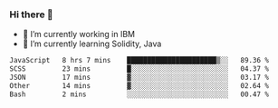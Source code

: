 ### Hi there 👋

<!--
**mathcodeman/mathcodeman** is a ✨ _special_ ✨ repository because its `README.md` (this file) appears on your GitHub profile.

Here are some ideas to get you started:

- 🔭 I’m currently working on ...
- 🌱 I’m currently learning ...
- 👯 I’m looking to collaborate on ...
- 🤔 I’m looking for help with ...
- 💬 Ask me about ...
- 📫 How to reach me: ...
- 😄 Pronouns: ...
- ⚡ Fun fact: ...
-->

- 🔭 I’m currently working in IBM
- 🌱 I’m currently learning Solidity, Java

<!--START_SECTION:waka-->

```txt
JavaScript   8 hrs 7 mins    ██████████████████████▒░░   89.36 %
SCSS         23 mins         █░░░░░░░░░░░░░░░░░░░░░░░░   04.37 %
JSON         17 mins         ▓░░░░░░░░░░░░░░░░░░░░░░░░   03.17 %
Other        14 mins         ▓░░░░░░░░░░░░░░░░░░░░░░░░   02.64 %
Bash         2 mins          ░░░░░░░░░░░░░░░░░░░░░░░░░   00.47 %
```

<!--END_SECTION:waka-->

